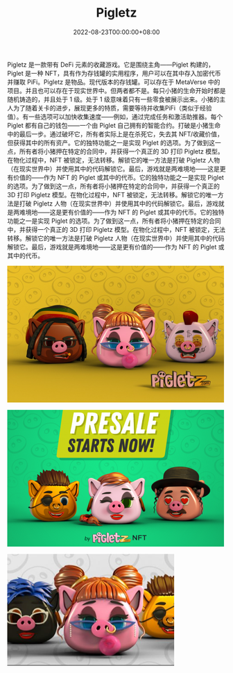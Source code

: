 ﻿---
title: "Pigletz"
description: "Pigletz 是一款带有 DeFi 元素的收藏游戏。它是围绕主角——Piglet 构建的，Piglet 是一种 NFT，具有作为存钱罐的实用程序"
date: 2022-08-23T00:00:00+08:00
lastmod: 2022-08-23T00:00:00+08:00
draft: false
authors: ["seven"]
featuredImage: "pigletz.png"
tags: ["NFT Games","Pigletz"]
categories: ["nfts"]
nfts: ["NFT Games"]
blockchain: "BSC"
website: "https://pigletz.com/"
twitter: "https://twitter.com/PigletzNFT"
discord: "https://discord.com/invite/ffCBEy7H5B"
telegram: ""
github: ""
youtube: "https://www.youtube.com/channel/UC8VO0GEQPZW0ONdqmhY3jCg"
twitch: ""
facebook: "https://www.facebook.com/PigletzNFT/"
instagram: ""
reddit: ""
medium: ""
steam: ""
gitbook: ""
googleplay: ""
appstore: ""
status: "Live"
weight: 
lightgallery: true
toc: true
pinned: false
recommend: false
recommend1: false
---
Pigletz 是一款带有 DeFi 元素的收藏游戏。它是围绕主角——Piglet 构建的，Piglet 是一种 NFT，具有作为存钱罐的实用程序，用户可以在其中存入加密代币并赚取 PiFi。Pigletz 是物品。现代版本的存钱罐。可以存在于 MetaVerse 中的项目。并且也可以存在于现实世界中。但两者都不是。每只小猪的生命开始时都是随机铸造的，并且处于 1 级。处于 1 级意味着只有一些零食被展示出来。小猪的主人为了随着关卡的进步，展现更多的特质，需要等待并收集PiFi（类似于经验值）。有一些选项可以加快收集速度——例如，通过完成任务和激活助推器。每个 Piglet 都有自己的钱包——一个由 Piglet 自己拥有的智能合约。打破是小猪生命中的最后一步。通过破坏它，所有者实际上是在杀死它，失去其 NFT/收藏价值，但获得其中的所有资产。它的独特功能之一是实现 Piglet 的选项。为了做到这一点，所有者将小猪押在特定的合同中，并获得一个真正的 3D 打印 Pigletz 模型。在物化过程中，NFT 被锁定，无法转移。解锁它的唯一方法是打破 Pigletz 人物（在现实世界中）并使用其中的代码解锁它。最后，游戏就是两难境地——这是更有价值的——作为 NFT 的 Piglet 或其中的代币。它的独特功能之一是实现 Piglet 的选项。为了做到这一点，所有者将小猪押在特定的合同中，并获得一个真正的 3D 打印 Pigletz 模型。在物化过程中，NFT 被锁定，无法转移。解锁它的唯一方法是打破 Pigletz 人物（在现实世界中）并使用其中的代码解锁它。最后，游戏就是两难境地——这是更有价值的——作为 NFT 的 Piglet 或其中的代币。它的独特功能之一是实现 Piglet 的选项。为了做到这一点，所有者将小猪押在特定的合同中，并获得一个真正的 3D 打印 Pigletz 模型。在物化过程中，NFT 被锁定，无法转移。解锁它的唯一方法是打破 Pigletz 人物（在现实世界中）并使用其中的代码解锁它。最后，游戏就是两难境地——这是更有价值的——作为 NFT 的 Piglet 或其中的代币。

![1](1661222634292.jpg)

![2](1661222648110.jpg)

![3](5257375373732.jpg)